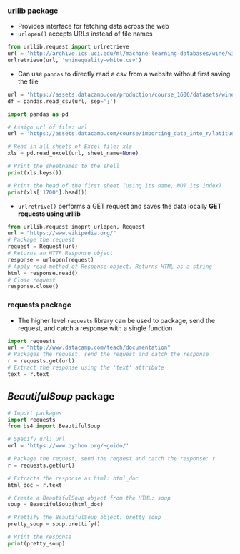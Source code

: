 ### **urllib** package
- Provides interface for fetching data across the web
- `urlopen()` accepts URLs instead of file names
```Python
from urllib.request import urlretrieve
url = 'http://archive.ics.uci.edu/ml/machine-learning-databases/wine/wine-quality/winequality-white.csv'
urlretrieve(url, 'whinequality-white.csv')
```
- Can use `pandas` to directly read a csv from a website without first saving the file
```Python
url = 'https://assets.datacamp.com/production/course_1606/datasets/winequality-red.csv'
df = pandas.read_csv(url, sep=';')
```

```Python
import pandas as pd

# Assign url of file: url
url = 'https://assets.datacamp.com/course/importing_data_into_r/latitude.xls'

# Read in all sheets of Excel file: xls
xls = pd.read_excel(url, sheet_name=None)

# Print the sheetnames to the shell
print(xls.keys())

# Print the head of the first sheet (using its name, NOT its index)
print(xls['1700'].head())
```

- `urlretrive()` performs a GET request and saves the data locally
**GET requests using urllib**
```Python
from urllib.request imoprt urlopen, Request
url = "https://www.wikipedia.org/"
# Package the request
request = Request(url)
# Returns an HTTP Response object
response = urlopen(request) 
# Apply read method of Response object. Returns HTML as a string
html = response.read() 
# Close request
response.close()
```

### **requests** package
- The higher level `requests` library can be used to package, send the request, and catch a response with a single function
```Python
import requests
url = "http://www.datacamp.com/teach/documentation"
# Packages the request, send the request and catch the response
r = requests.get(url)
# Extract the response using the 'text' attribute
text = r.text
```

## *BeautifulSoup* package

```Python
# Import packages
import requests
from bs4 import BeautifulSoup

# Specify url: url
url = 'https://www.python.org/~guido/'

# Package the request, send the request and catch the response: r
r = requests.get(url)

# Extracts the response as html: html_doc
html_doc = r.text

# Create a BeautifulSoup object from the HTML: soup
soup = BeautifulSoup(html_doc)

# Prettify the BeautifulSoup object: pretty_soup
pretty_soup = soup.prettify()

# Print the response
print(pretty_soup)
```

